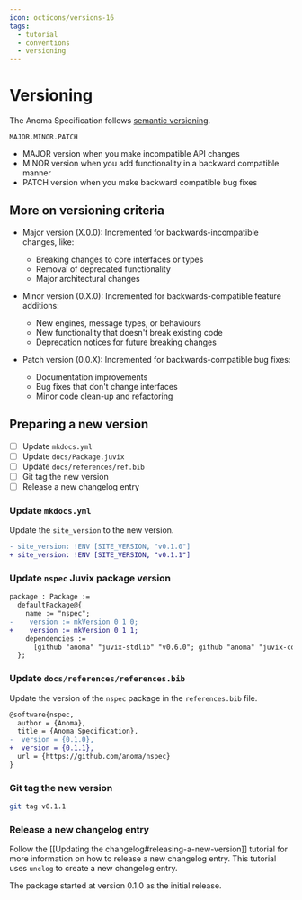 ```yaml
---
icon: octicons/versions-16
tags:
  - tutorial
  - conventions
  - versioning
---
```


# Versioning

The Anoma Specification follows [semantic versioning](https://semver.org/).

```
MAJOR.MINOR.PATCH
```

- MAJOR version when you make incompatible API changes
- MINOR version when you add functionality in a backward compatible manner
- PATCH version when you make backward compatible bug fixes

## More on versioning criteria

- Major version (X.0.0): Incremented for backwards-incompatible changes, like:

    - Breaking changes to core interfaces or types
    - Removal of deprecated functionality
    - Major architectural changes

- Minor version (0.X.0): Incremented for backwards-compatible feature additions:

    - New engines, message types, or behaviours
    - New functionality that doesn't break existing code
    - Deprecation notices for future breaking changes

- Patch version (0.0.X): Incremented for backwards-compatible bug fixes:

    - Documentation improvements
    - Bug fixes that don't change interfaces
    - Minor code clean-up and refactoring

## Preparing a new version

- [ ] Update `mkdocs.yml`
- [ ] Update `docs/Package.juvix`
- [ ] Update `docs/references/ref.bib`
- [ ] Git tag the new version
- [ ] Release a new changelog entry

### Update `mkdocs.yml`

Update the `site_version` to the new version.

```diff title="mkdocs.yml"
- site_version: !ENV [SITE_VERSION, "v0.1.0"]
+ site_version: !ENV [SITE_VERSION, "v0.1.1"]
```

### Update `nspec` Juvix package version

```diff title="docs/Package.juvix"
package : Package :=
  defaultPackage@{
    name := "nspec";
-    version := mkVersion 0 1 0;
+    version := mkVersion 0 1 1;
    dependencies :=
      [github "anoma" "juvix-stdlib" "v0.6.0"; github "anoma" "juvix-containers" "v0.14.1"]
  };
```

### Update `docs/references/references.bib`

Update the version of the `nspec` package in the `references.bib` file.

```diff title="docs/references/references.bib"
@software{nspec,
  author = {Anoma},
  title = {Anoma Specification},
-  version = {0.1.0},
+  version = {0.1.1},
  url = {https://github.com/anoma/nspec}
}
```

### Git tag the new version

```bash
git tag v0.1.1
```

### Release a new changelog entry

Follow the [[Updating the changelog#releasing-a-new-version]] tutorial for more information on how to
release a new changelog entry. This tutorial uses `unclog` to create a new changelog entry.

The package started at version 0.1.0 as the initial release.
